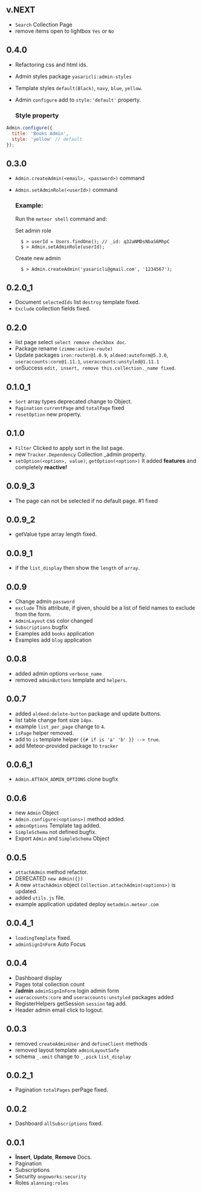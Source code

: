## v.NEXT

* `Search` Collection Page
* remove items open to lightbox `Yes` or `No`

## 0.4.0
* Refactoring css and html ids.
* Admin styles package `yasaricli:admin-styles`
* Template styles `default(Black)`, `navy`, `blue`, `yellow`.
* Admin `configure` add to `style:'default'` property.
  
  ### Style property

```javascript
Admin.configure({
  title: 'Books Admin',
  style: 'yellow' // default
});
```

## 0.3.0
* `Admin.createAdmin(<email>, <password>)` command
* `Admin.setAdminRole(<userId>)` command

  ### Example: 
    Run the `meteor shell` command and:
    
    Set admin role 
    
        $ > userId = Users.findOne(); // _id: q32aNMDsNbaS6MhpC
        $ > Admin.setAdminRole(userId);
        
    Create new admin
    
        $ > Admin.createAdmin('yasaricli@gmail.com', '1234567');
        
## 0.2.0_1
* Document `selectedIds` list `destroy` template fixed.
* `Exclude` collection fields fixed.

## 0.2.0
* list page select  `select remove checkbox doc`.
* Package rename `(zimme:active-route)`
* Update packages `iron:router@1.0.9`, `aldeed:autoform@5.3.0`, `useraccounts:core@1.11.1`, `useraccounts:unstyled@1.11.1`
* onSuccess `edit, insert, remove this.collection._name fixed`.

## 0.1.0_1

* `Sort` array types deprecated change to Object.
* `Pagination` `currentPage` and `totalPage` fixed
* `resetOption` new property.


## 0.1.0

* `Filter` Clicked to apply sort in the list page.
* new `Tracker.Dependency` Collection _admin property.
* `setOption(<option>, value)`, `getOption(<option>)` It added **features** and completely **reactive!**

## 0.0.9_3

* The page can not be selected if no default page. #1 fixed

## 0.0.9_2

* getValue type array length fixed.

## 0.0.9_1

* if the `list_display` then show the `length` of `array`.

## 0.0.9 

* Change admin `password`
* `exclude` This attribute, if given, should be a list of field names to exclude from the form.
* `AdminLayout` css color changed
* `Subscriptions` bugfix
* Examples add `books` application
* Examples add `blog` application

## 0.0.8 

* added admin options `verbose_name`
* removed `adminButtons` template and `helpers`.

## 0.0.7

* added `aldeed:delete-button` package and update buttons.
* list table change font size `14px`.
* example `list_per_page` change to `4`.
* `isPage` helper removed.
* add to `is` template helper `{{# if is 'a' 'b' }} --> true`.
* add Meteor-provided package to `tracker`

## 0.0.6_1

* `Admin.ATTACH_ADMIN_OPTIONS` clone bugfix

## 0.0.6

* new `Admin` Object
* `Admin.configure(<options>)` method added.
* `adminOptions` Template tag added.
* `SimpleSchema` not defined bugfix.
* Export `Admin` and `SimpleSchema` Object

## 0.0.5

* `attachAdmin` method refactor.
* DERECATED `new Admin({})`
* A new `attachAdmin` object `Collection.attachAdmin(<options>)` is updated.
* added `utils.js` file.
* example application updated deploy `metadmin.meteor.com`

## 0.0.4_1

* `loadingTemplate` fixed.
* `adminSignInForm` Auto Focus

## 0.0.4

* Dashboard display
* Pages total collection count
* **/admin** `adminSignInForm` login admin form
* `useraccounts:core` and `useraccounts:unstyled` packages added
* RegisterHelpers getSession `session` tag add.
* Header admin email click to logout.

## 0.0.3

* removed `createAdminUser` and `defineClient` methods
* removed layout template `adminLayoutSafe`
* schema `_.omit` change to `_.pick` `list_display`

## 0.0.2_1

* Pagination `totalPages` perPage fixed.

## 0.0.2

* Dashboard `allSubscriptions` fixed.

## 0.0.1

* **İnsert**, **Update**, **Remove** Docs.
* Pagination
* Subscriptions
* Security `ongoworks:security`
* Roles `alanning:roles`
